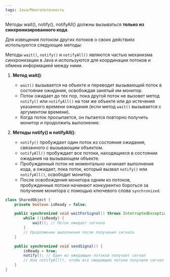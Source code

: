 ```yaml
---
tags: Java/Многопоточность
--- 
```


Методы wait(), notify(), notifyAll() должны вызываться **только из синхронизированного кода**.

Для извещения потоком других потоков о своих действиях  используются следующие методы:
  
Методы `wait()`, `notify()` и `notifyAll()` являются частью механизма синхронизации в Java и используются для координации потоков и обмена информацией между ними.

1. **Метод wait()**:
    
    - `wait()` вызывается на объекте и переводит вызывающий поток в состояние ожидания, освобождая занятый им монитор.
    - Поток ожидает до тех пор, пока другой поток не вызовет метод `notify()` или `notifyAll()` на том же объекте или до истечения указанного времени ожидания (если метод `wait()` вызывается с аргументом времени).
    - Когда поток просыпается, он пытается повторно получить монитор и продолжить выполнение.
2. **Методы notify() и notifyAll()**:

	- `notify()` пробуждает один поток из состояния ожидания, связанного с вызывающим объектом.
	- `notifyAll()` пробуждает все потоки, находящиеся в состоянии ожидания на вызывающем объекте.
	- Пробужденный поток не моментально начинает выполнение кода, а ожидает, пока поток, который вызвал `notify()` или `notifyAll()`, освободит монитор.
	- После освобождения монитора одним из потоков, пробужденные потоки начинают конкурентно бороться за получение монитора с помощью ключевого слова `synchronized`.

```java
class SharedObject {
    private boolean isReady = false;

    public synchronized void waitForSignal() throws InterruptedException {
        while (!isReady) {
            wait(); // Поток ожидает сигнала
        }
        // Продолжение выполнения после получения сигнала
    }

    public synchronized void sendSignal() {
        isReady = true;
        notify(); // Один из ожидающих потоков получает сигнал
        // Или notifyAll(), чтобы все ожидающие потоки получили сигнал
    }
}

```



